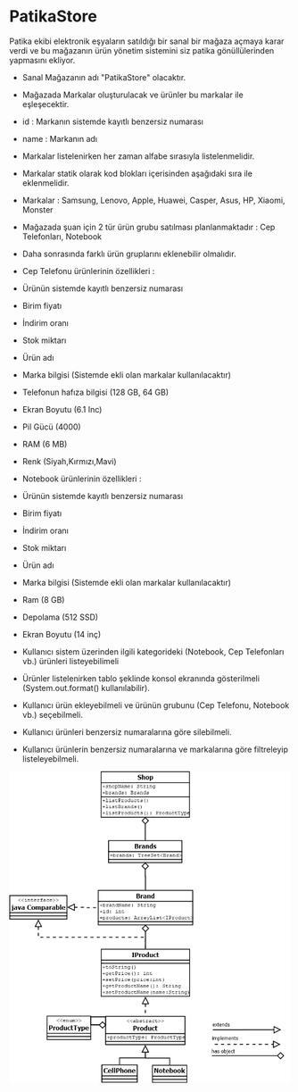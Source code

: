 # PatikaStore

Patika ekibi elektronik eşyaların satıldığı bir sanal bir mağaza açmaya karar verdi ve bu mağazanın ürün yönetim sistemini siz patika gönüllülerinden yapmasını ekliyor.



- Sanal Mağazanın adı "PatikaStore" olacaktır.

- Mağazada Markalar oluşturulacak ve ürünler bu markalar ile eşleşecektir.

- id : Markanın sistemde kayıtlı benzersiz numarası

- name : Markanın adı

- Markalar listelenirken her zaman alfabe sırasıyla listelenmelidir.

- Markalar statik olarak kod blokları içerisinden aşağıdaki sıra ile eklenmelidir.

- Markalar : Samsung, Lenovo, Apple, Huawei, Casper, Asus, HP, Xiaomi, Monster


- Mağazada şuan için 2 tür ürün grubu satılması planlanmaktadır : Cep Telefonları, Notebook

- Daha sonrasında farklı ürün gruplarını eklenebilir olmalıdır.

- Cep Telefonu ürünlerinin özellikleri :

- Ürünün sistemde kayıtlı benzersiz numarası

- Birim fiyatı

- İndirim oranı

- Stok miktarı

- Ürün adı

- Marka bilgisi (Sistemde ekli olan markalar kullanılacaktır)

- Telefonun hafıza bilgisi (128 GB, 64 GB)

- Ekran Boyutu (6.1 Inc)

- Pil Gücü (4000)

- RAM (6 MB)

- Renk (Siyah,Kırmızı,Mavi)

- Notebook ürünlerinin özellikleri :

- Ürünün sistemde kayıtlı benzersiz numarası

- Birim fiyatı

- İndirim oranı

- Stok miktarı

- Ürün adı

- Marka bilgisi (Sistemde ekli olan markalar kullanılacaktır)

- Ram (8 GB)

- Depolama (512 SSD)

- Ekran Boyutu (14 inç)

- Kullanıcı sistem üzerinden ilgili kategorideki (Notebook, Cep Telefonları vb.) ürünleri listeyebilimeli

- Ürünler listelenirken tablo şeklinde konsol ekranında gösterilmeli (System.out.format() kullanılabilir).

- Kullanıcı ürün ekleyebilmeli ve ürünün grubunu (Cep Telefonu, Notebook vb.) seçebilmeli.

- Kullanıcı ürünleri benzersiz numaralarına göre silebilmeli.

- Kullanıcı ürünlerin benzersiz numaralarına ve markalarına göre filtreleyip listeleyebilmeli.


![Diagram](src\main\resources\images\diagram.png)